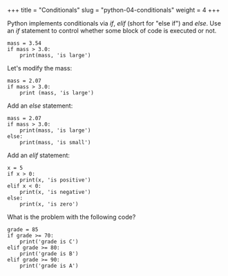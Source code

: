 +++
title = "Conditionals"
slug = "python-04-conditionals"
weight = 4
+++

Python implements conditionals via *if*, *elif* (short for "else if") and *else*. Use an *if* statement to control
whether some block of code is executed or not.

~~~ {.python}
mass = 3.54
if mass > 3.0:
    print(mass, 'is large')
~~~

Let's modify the mass:

~~~ {.python}
mass = 2.07
if mass > 3.0:
    print (mass, 'is large')
~~~

Add an *else* statement:

~~~ {.python}
mass = 2.07
if mass > 3.0:
    print(mass, 'is large')
else:
    print(mass, 'is small')
~~~

Add an *elif* statement:

~~~ {.python}
x = 5
if x > 0:
    print(x, 'is positive')
elif x < 0:
    print(x, 'is negative')
else:
    print(x, 'is zero')
~~~

What is the problem with the following code?

~~~ {.python}
grade = 85
if grade >= 70:
    print('grade is C')
elif grade >= 80:
    print('grade is B')
elif grade >= 90:
    print('grade is A')
~~~
